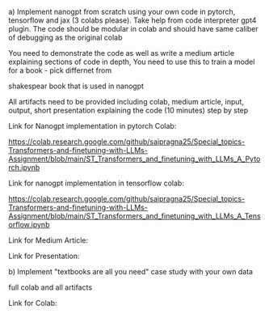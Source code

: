 a) Implement nanogpt from scratch using your own code in pytorch, tensorflow and jax (3 colabs please). Take help from code interpreter gpt4 plugin. The code should be modular in colab and should have same caliber of debugging as the original colab 

You need to demonstrate the code as well as write a medium article explaining sections of code in depth, You need to use this to train a model for a book - pick differnet from 

shakespear book that is used in nanogpt

All artifacts need to be provided including colab, medium article, input, output, short presentation explaining the code (10 minutes) step by step

Link for Nanogpt implementation in pytorch Colab:

https://colab.research.google.com/github/saipragna25/Special_topics-Transformers-and-finetuning-with-LLMs-Assignment/blob/main/ST_Transformers_and_finetuning_with_LLMs_A_Pytorch.ipynb

Link for nanogpt implementation in tensorflow colab: 

https://colab.research.google.com/github/saipragna25/Special_topics-Transformers-and-finetuning-with-LLMs-Assignment/blob/main/ST_Transformers_and_finetuning_with_LLMs_A_Tensorflow.ipynb

Link for Medium Article:

Link for Presentation:


b) Implement "textbooks are all you need" case study with your own data

full colab and all artifacts

Link for Colab:

